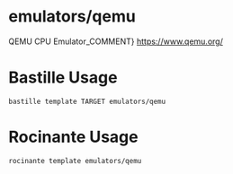# emulators/qemu
QEMU CPU Emulator_COMMENT}
https://www.qemu.org/

# Bastille Usage
```shell
bastille template TARGET emulators/qemu
```

# Rocinante Usage
```shell
rocinante template emulators/qemu
```
